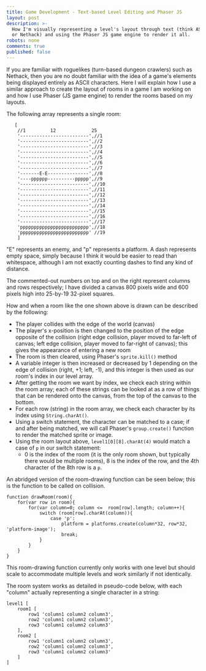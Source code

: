 ```yaml
---
title: Game Development - Text-based Level Editing and Phaser JS
layout: post
description: >-
  How I'm visually representing a level's layout through text (think ASCII art
  or Nethack) and using the Phaser JS game engine to render it all.
robots: none
comments: true
published: false
---
```


If you are familiar with roguelikes (turn-based dungeon crawlers) such as Nethack, then you are no doubt familiar with the idea of a game's elements being displayed entirely as ASCII characters. Here I will explain how I use a similar approach to create the layout of rooms in a game I am working on and how I use Phaser (JS game engine) to render the rooms based on my layouts.

The following array represents a single room: 
 
```
   [
    //1         12             25
    '-------------------------',//1
    '-------------------------',//2
    '-------------------------',//3
    '-------------------------',//4
    '-------------------------',//5
    '-------------------------',//6
    '-------------------------',//7
    '-------E-E---------------',//8
    '----pppppp----------ppppp',//9
    '-------------------------',//10
    '-------------------------',//11
    '-------------------------',//12
    '-------------------------',//13
    '-------------------------',//14
    '-------------------------',//15
    '-------------------------',//16
    '-------------------------',//17
    'ppppppppppppppppppppppppp',//18
    'ppppppppppppppppppppppppp' //19
    ]
```  

"E" represents an enemy, and "p" represents a platform. A dash represents empty space, simply because I think it would be easier to read than whitespace, although I am not exactly counting dashes to find any kind of distance.  

The commented-out numbers on top and on the right represent columns and rows respectively; I have divided a canvas 800 pixels wide and 600 pixels high into 25-by-19 32-pixel squares.  

How and when a room like the one shown above is drawn can be described by the following:  
- The player collides with the edge of the world (canvas)
- The player's x-position is then changed to the position of the edge opposite of the collision (right edge collision, player moved to far-left of canvas; left edge collision, player moved to far-right of canvas); this gives the appearance of entering a new room
- The room is then cleared, using Phaser's `sprite.kill()` method
- A variable integer is then increased or decreased by 1 depending on the edge of collision (right, +1; left, -1), and this integer is then used as our room's index in our level array.
- After getting the room we want by index, we check each string within the room array; each of these strings can be looked at as a row of things that can be rendered onto the canvas, from the top of the canvas to the bottom.
- For each row (string) in the room array, we check each character by its index using `String.charAt()`.
- Using a switch statement, the character can be matched to a case; if and after being matched, we will call Phaser's `group.create()` function to render the matched sprite or image.
- Using the room layout above, `level1[0][8].charAt(4)` would match a case of `p` in our switch statement:
	- 0 is the index of the room (it is the only room shown, but typically there would be multiple rooms), 8 is the index of the row, and the 4th character of the 8th row is a `p`.  

An abridged version of the room-drawing function can be seen below; this is the function to be called on collision.

```
function drawRoom(room){
    for(var row in room){
        for(var column=0; column <=  room[row].length; column++){
            switch (room[row].charAt(column)){
                case 'p':
                    platform = platforms.create(column*32, row*32, 'platform-image');
                    break;
            }
        }
    }
}
```  
This room-drawing function currently only works with one level but should scale to accommodate multiple levels and work similarly if not identically. 

The room system works as detailed in pseudo-code below, with each "column" actually representing a single character in a string:  

```
level1 [
	room1 [ 
		row1 'column1 column2 column3',
		row2 'column1 column2 column3',
		row3 'column1 column2 column3'
	],
	room2 [ 
		row1 'column1 column2 column3',
		row2 'column1 column2 column3',
		row3 'column1 column2 column3'
	]
]
```
